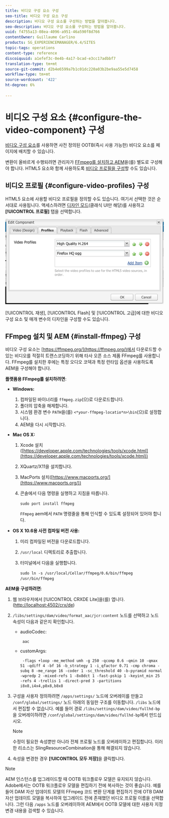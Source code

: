 ```yaml
---
title: 비디오 구성 요소 구성
seo-title: 비디오 구성 요소 구성
description: 비디오 구성 요소를 구성하는 방법을 알아봅니다.
seo-description: 비디오 구성 요소를 구성하는 방법을 알아봅니다.
uuid: f4755a13-08ea-4096-a951-46a590f8d766
contentOwner: Guillaume Carlino
products: SG_EXPERIENCEMANAGER/6.4/SITES
topic-tags: operations
content-type: reference
discoiquuid: a1efef3c-0e4b-4a17-bcad-e3cc17adbbf7
translation-type: tm+mt
source-git-commit: d2b4e6599a7b1c01dc220a03b2be9aa55e5d7458
workflow-type: tm+mt
source-wordcount: '422'
ht-degree: 6%

---
```



# 비디오 구성 요소 {#configure-the-video-component} 구성

[비디오 구성 요소](/help/sites-authoring/default-components-foundation.md#video)를 사용하면 사전 정의된 OOTB(즉시 사용 가능한) 비디오 요소를 페이지에 배치할 수 있습니다.

변환이 올바르게 수행되려면 관리자가 [FFmpeg를 설치하고 AEM](#install-ffmpeg)을(를) 별도로 구성해야 합니다. HTML5 요소와 함께 사용하도록 [비디오 프로필을 구성](#configure-video-profiles)할 수도 있습니다.

## 비디오 프로필 {#configure-video-profiles} 구성

HTML5 요소에 사용할 비디오 프로필을 정의할 수도 있습니다. 여기서 선택한 것은 순서대로 사용됩니다. 액세스하려면 [디자인 모드](/help/sites-authoring/default-components-designmode.md)(클래식 UI만 해당)를 사용하고 **[!UICONTROL 프로필]** 탭을 선택합니다.

![chlimage_1-317](assets/chlimage_1-317.png)

[!UICONTROL 재생], [!UICONTROL Flash] 및 [!UICONTROL 고급]에 대한 비디오 구성 요소 및 매개 변수의 디자인을 구성할 수도 있습니다.

## FFmpeg 설치 및 AEM {#install-ffmpeg} 구성

비디오 구성 요소는 [https://ffmpeg.org/](https://ffmpeg.org/)에서 다운로드할 수 있는 비디오를 적절히 트랜스코딩하기 위해 타사 오픈 소스 제품 FFmpeg를 사용합니다. FFmpeg를 설치한 후에는 특정 오디오 코덱과 특정 런타임 옵션을 사용하도록 AEM을 구성해야 합니다.

**플랫폼용 FFmpeg를 설치하려면**:

* **Windows:**

   1. 컴파일된 바이너리를 `ffmpeg.zip`(으)로 다운로드합니다.
   1. 폴더의 압축을 해제합니다.
   1. 시스템 환경 변수 `PATH`을(를) `<*your-ffmpeg-locatio*n>\bin`(으)로 설정합니다.
   1. AEM을 다시 시작합니다.

* **Mac OS X:**

   1. Xcode 설치([https://developer.apple.com/technologies/tools/xcode.html](https://developer.apple.com/technologies/tools/xcode.html))
   1. XQuartz/X11을 설치합니다.
   1. MacPorts 설치([https://www.macports.org/](https://www.macports.org/))
   1. 콘솔에서 다음 명령을 실행하고 지침을 따릅니다.

      `sudo port install ffmpeg`

      `FFmpeg` aem에서  `PATH` 명령줄을 통해 인식할 수 있도록 설정되어 있어야 합니다.

* **OS X 10.6용 사전 컴파일 버전 사용:**

   1. 미리 컴파일된 버전을 다운로드합니다.
   1. `/usr/local` 디렉토리로 추출합니다.
   1. 터미널에서 다음을 실행합니다.

      `sudo ln -s /usr/local/Cellar/ffmpeg/0.6/bin/ffmpeg /usr/bin/ffmpeg`

**AEM을 구성하려면**:

1. 웹 브라우저에서 [!UICONTROL CRXDE Lite]을(를) 엽니다. ([http://localhost:4502/crx/de](http://localhost:4502/crx/de))
1. `/libs/settings/dam/video/format_aac/jcr:content` 노드를 선택하고 노드 속성이 다음과 같은지 확인합니다.

   * audioCodec:

      ```
       aac
      ```

   * customArgs:

      ```
       -flags +loop -me_method umh -g 250 -qcomp 0.6 -qmin 10 -qmax 51 -qdiff 4 -bf 16 -b_strategy 1 -i_qfactor 0.71 -cmp chroma -subq 8 -me_range 16 -coder 1 -sc_threshold 40 -b-pyramid normal -wpredp 2 -mixed-refs 1 -8x8dct 1 -fast-pskip 1 -keyint_min 25 -refs 4 -trellis 1 -direct-pred 3 -partitions i8x8,i4x4,p8x8,b8x8
      ```

1. 구성을 사용자 정의하려면 `/apps/settings/` 노드에 오버레이를 만들고 `/conf/global/settings/` 노드 아래의 동일한 구조를 이동합니다. `/libs` 노드에서 편집할 수 없습니다. 예를 들어 경로 `/libs/settings/dam/video/fullhd-bp`을 오버레이하려면 `/conf/global/settings/dam/video/fullhd-bp`에서 만드십시오.

   >[!NOTE]
   >
   >수정이 필요한 속성뿐만 아니라 전체 프로필 노드를 오버레이하고 편집합니다. 이러한 리소스는 SlingResourceCombination을 통해 해결되지 않습니다.

1. 속성을 변경한 경우 **[!UICONTROL 모두 저장]**&#x200B;을 클릭합니다.

>[!NOTE]
>
>AEM 인스턴스를 업그레이드할 때 OOTB 워크플로우 모델은 유지되지 않습니다. Adobe에서는 OOTB 워크플로우 모델을 편집하기 전에 복사하는 것이 좋습니다. 예를 들어 DAM 자산 업데이트 모델의 FFmpeg 코드 변환 단계를 편집하기 전에 OTB DAM 자산 업데이트 모델을 복사하여 업그레이드 전에 존재했던 비디오 프로필 이름을 선택합니다. 그런 다음 `/apps` 노드를 오버레이하여 AEM에서 OOTB 모델에 대한 사용자 지정 변경 내용을 검색할 수 있습니다.

